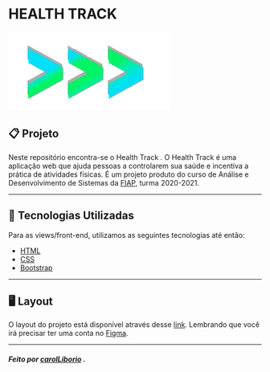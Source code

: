 # HEALTH TRACK 
![Health Track Logo](/pictures/logo-health-track.png)  
  
    
##    📋        **Projeto**

  Neste repositório encontra-se o Health Track . 
  O Health Track é uma aplicação web que ajuda pessoas a controlarem sua saúde e incentiva a prática de atividades físicas.
  É um projeto produto do curso de Análise e Desenvolvimento de Sistemas da [FIAP](https://www.fiap.com.br/online/graduacao/tecnologo/analise-e-desenvolvimento-de-sistemas/), turma 2020-2021.
 
---
##       🧰       **Tecnologias Utilizadas**
   
   Para as views/front-end, utilizamos as seguintes tecnologias até então:

   * [HTML](https://www.w3schools.com/html/)
   * [CSS](https://www.w3schools.com/css/)
   * [Bootstrap](https://getbootstrap.com.br)
 

---

##       🖥️    **Layout**
   
   O layout do projeto está disponível através desse [link](https://www.figma.com/file/xdptKJVWZKp3Ye3Pq9Dnu3/health-track?node-id=21%3A498). Lembrando que você irá precisar ter uma conta no [Figma](https://www.figma.com).
      

---


   #####                                             Feito  por [carolLiborio](https://www.github.com/carolLiborio) . 